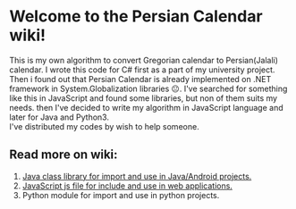 # Welcome to the Persian Calendar wiki!
This is my own algorithm to convert Gregorian calendar to Persian(Jalali) calendar. I wrote this code for C# first as a part of my university project. Then i found out that Persian Calendar is already implemented on .NET framework in System.Globalization libraries 😐. I've searched for something like this in JavaScript and found some libraries, but non of them suits my needs. then I've decided to write my algorithm in JavaScript language and later for Java and Python3.
<br />I've distributed my codes by wish to help someone.

## Read more on wiki:
1. [Java class library for import and use in Java/Android projects.](../wiki/Java-&-Android-class-library)
2. [JavaScript js file for include and use in web applications.](../wiki/JavaScript-js-file)
3. Python module for import and use in python projects.